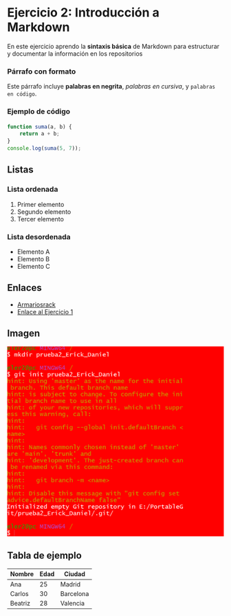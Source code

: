 # Ejercicio 2: Introducción a Markdown

En este ejercicio aprendo la **sintaxis básica** de Markdown para estructurar y documentar la información en los repositorios  

### Párrafo con formato
Este párrafo incluye **palabras en negrita**, *palabras en cursiva*, y `palabras en código`.


### Ejemplo de código

```javascript
function suma(a, b) {
    return a + b;
}
console.log(suma(5, 7));
```

## Listas

### Lista ordenada
1. Primer elemento
2. Segundo elemento
3. Tercer elemento

### Lista desordenada
- Elemento A
- Elemento B
- Elemento C

## Enlaces

- [Armariosrack](https://armariosrack.es/armarios-rack)
- [Enlace al Ejercicio 1](Ejercicio1.md)

## Imagen

![Ejemplo de imagen](img/MD1-1.png)

## Tabla de ejemplo

| Nombre     | Edad | Ciudad      |
|------------|------|-------------|
| Ana        | 25   | Madrid      |
| Carlos     | 30   | Barcelona   |
| Beatriz    | 28   | Valencia    |

